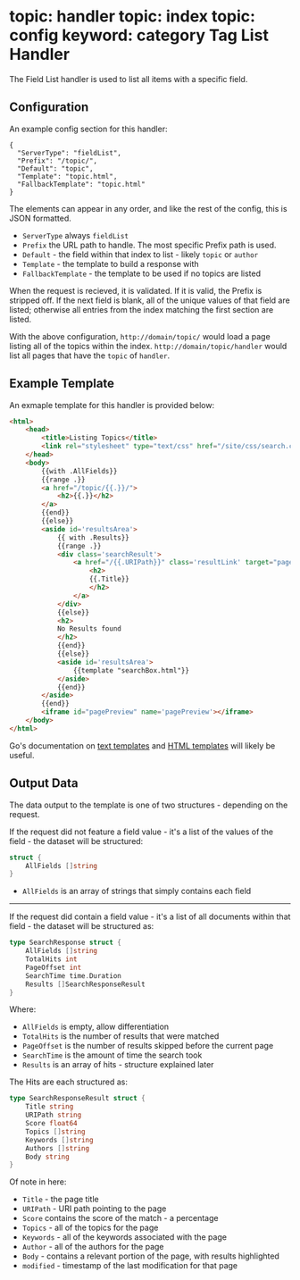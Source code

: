 topic: handler
topic: index
topic: config
keyword: category
Tag List Handler
================
The Field List handler is used to list all items with a specific field.

Configuration
-------------
An example config section for this handler:

```nohighlight
{
  "ServerType": "fieldList",
  "Prefix": "/topic/",
  "Default": "topic",
  "Template": "topic.html",
  "FallbackTemplate": "topic.html"
}
```

The elements can appear in any order, and like the rest of the config, this is JSON formatted.

* `ServerType` always `fieldList`
* `Prefix` the URL path to handle. The most specific Prefix path is used.
* `Default` - the field within that index to list - likely `topic` or `author`
* `Template` - the template to build a response with
* `FallbackTemplate` - the template to be used if no topics are listed

When the request is recieved, it is validated. If it is valid, the Prefix is stripped off.
If the next field is blank, all of the unique values of that field are listed; otherwise all entries from the index matching the first section are listed.

With the above configuration, `http://domain/topic/` would load a page listing all of the topics within the index.
`http://domain/topic/handler` would list all pages that have the `topic` of `handler`.

Example Template
----------------
An exmaple template for this handler is provided below:

```html
<html>
    <head>
        <title>Listing Topics</title>
        <link rel="stylesheet" type="text/css" href="/site/css/search.css">
    </head>
    <body>
        {{with .AllFields}}
        {{range .}}
        <a href="/topic/{{.}}/">
            <h2>{{.}}</h2>
        </a>
        {{end}}
        {{else}}
        <aside id='resultsArea'>
            {{ with .Results}}
            {{range .}}
            <div class='searchResult'>
                <a href="/{{.URIPath}}" class='resultLink' target="pagePreview">
                    <h2>
                    {{.Title}}
                    </h2>
                </a>
            </div>
            {{else}}
            <h2>
            No Results found
            </h2>
            {{end}}
            {{else}}
            <aside id='resultsArea'>
                {{template "searchBox.html"}}
            </aside>
            {{end}}
        </aside>
        {{end}}
        <iframe id="pagePreview" name='pagePreview'></iframe>
    </body>
</html>
```

Go's documentation on [text templates](http://golang.org/pkg/text/template/) and [HTML templates](http://golang.org/pkg/html/template/) will likely be useful.

Output Data
-----------

The data output to the template is one of two structures - depending on the request.

If the request did not feature a field value - it's a list of the values of the field - the dataset will be structured:

```go
struct {
	AllFields []string
}
```

* `AllFields` is an array of strings that simply contains each field

- - - - - - - - - - - - -

If the request did contain a field value - it's a list of all documents within that field - the dataset will be structured as:

```go
type SearchResponse struct {
	AllFields []string
	TotalHits int
	PageOffset int
	SearchTime time.Duration
	Results []SearchResponseResult
}
```

Where:

* `AllFields` is empty, allow differentiation
* `TotalHits` is the number of results that were matched
* `PageOffset` is the number of results skipped before the current page
* `SearchTime` is the amount of time the search took
* `Results` is an array of hits - structure explained later

The Hits are each structured as:

```go
type SearchResponseResult struct {
	Title string
	URIPath string
	Score float64
	Topics []string
	Keywords []string
	Authors []string
	Body string
}
```

Of note in here:

* `Title` - the page title
* `URIPath` - URI path pointing to the page
* `Score` contains the score of the match - a percentage
* `Topics` - all of the topics for the page
* `Keywords` - all of the keywords associated with the page
* `Author` - all of the authors for the page
* `Body` - contains a relevant portion of the page, with results highlighted
* `modified` - timestamp of the last modification for that page
